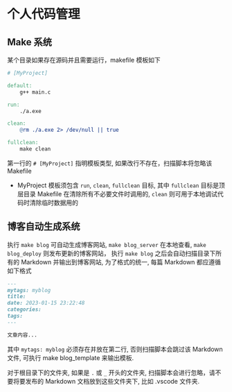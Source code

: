 <!-- myblog -->

# 个人代码管理

## Make 系统

某个目录如果存在源码并且需要运行，makefile 模板如下

```makefile
# [MyProject]

default:
	g++ main.c

run:
	./a.exe

clean:
	@rm ./a.exe 2> /dev/null || true 

fullclean:
	make clean 
```

第一行的 `# [MyProject]` 指明模板类型, 如果改行不存在，扫描脚本将忽略该 Makefile

* MyProject 模板须包含 `run`, `clean`, `fullclean` 目标, 
  其中 `fullclean` 目标是顶层目录 Makefile 在清除所有不必要文件时调用的,
  `clean` 则可用于本地调试代码时清除临时数据用的

## 博客自动生成系统

执行 `make blog` 可自动生成博客网站, `make blog_server` 在本地查看, `make blog_deploy` 则发布更新的博客网站，
执行 `make blog` 之后会自动扫描目录下所有的 Markdown 并输出到博客网站, 为了格式的统一, 每篇 Markdown 都应遵循如下格式

```markdown
---
mytags: myblog
title:
date: 2023-01-15 23:22:48
categories:
tags:
---

文章内容...

```

其中 `mytags: myblog` 必须存在并放在第二行, 否则扫描脚本会跳过该 Markdown 文件, 可执行 make blog_template 来输出模板.

对于根目录下的文件夹, 如果是 `.` 或 `_` 开头的文件夹, 扫描脚本会进行忽略，请不要将要发布的 Markdown 文档放到这些文件夹下, 比如 .vscode 文件夹.

